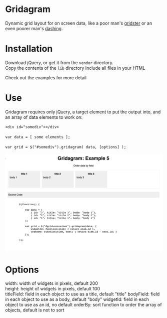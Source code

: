 
# Gridagram

Dynamic grid layout for on screen data, like a poor man's [gridster](http://dsmorse.github.io/gridster.js/) or an even poorer man's [dashing](http://dashing.io/).

# Installation

Download jQuery, or get it from the ``vendor`` directory.  
Copy the contents of the ``lib`` directory
Include all files in your HTML

Check out the examples for more detail

# Use

Gridagram requires only jQuery, a target element to put the output into, and an array of data
elements to work on:

    <div id="somediv"></div>

    var data = [ some elements ];

    var grid = $("#somediv").gridagram( data, [options] );

![screenshot](example.jpg)

# Options

width: width of widgets in pixels, default 200  
height: height of widgets in pixels, default 100  
titleField: field in each object to use as a title, default "title"
bodyField: field in each object to use as a body, default "body"
widgetId: field in each object to use as an id, no default
orderBy: sort function to order the array of objects, default is not to sort
